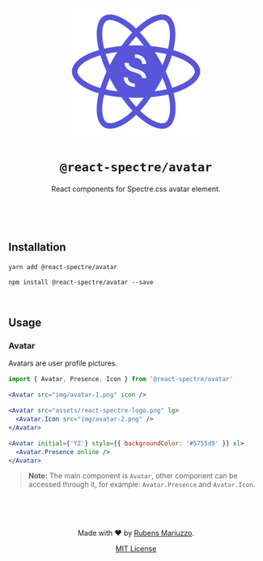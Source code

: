 <div align=center>
<img src="assets/react-spectre-logo.png" width="256" height="256">

# `@react-spectre/avatar`
React components for Spectre.css avatar element.

<br><br><br>
</div>

## Installation

```shell
yarn add @react-spectre/avatar
```

```shell
npm install @react-spectre/avatar --save
```

<br>

## Usage

### Avatar

Avatars are user profile pictures.

```js
import { Avatar, Presence, Icon } from '@react-spectre/avatar'
```

```jsx
<Avatar src="img/avatar-1.png" icon />
```

```jsx
<Avatar src="assets/react-spectre-logo.png" lg>
  <Avatar.Icon src="img/avatar-2.png" />
</Avatar>
```

```jsx
<Avatar initial={'YZ'} style={{ backgroundColor: '#5755d9' }} xl>
  <Avatar.Presence online />
</Avatar>
```

> **Note:** The main component is `Avatar`, other component can be accessed through it, for example: `Avatar.Presence` and `Avatar.Icon`.


<div align=center>
<br><br><br>

Made with :heart: by [Rubens Mariuzzo](https://github.com/rmariuzzo).

[MIT License](LICENSE)

</div>
